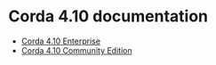 # Corda 4.10 documentation

* [Corda 4.10 Enterprise](4.10/ent.html)
* [Corda 4.10 Community Edition](4.10/community.html)
